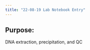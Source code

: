 ```yaml
---
title: "22-08-19 Lab Notebook Entry"
---
```


## Purpose:
DNA extraction, precipitation, and QC

### 

